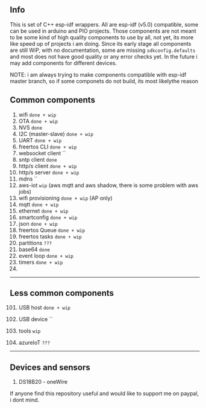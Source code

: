 ## Info
This is set of C++ esp-idf wrappers. All are esp-idf (v5.0) compatible, some can be used in arduino and PIO projects.
Those components are not meant to be some kind of high quality components to use by all, not yet, its more like speed up of projects i am doing.
Since its early stage all components are still WiP, with no documentation, some are missing `sdkconfig.defaults` and most does not have good quality or any error checks yet.
In the future i may add components for different devices.

NOTE: i am always trying to make components compatible with esp-idf master branch, so if some componets do not build, its most likelythe reason

## Common components

1. wifi                 `done + wip`
2. OTA                  `done + wip`
3. NVS                  `done`
4. I2C (master-slave)   `done + wip`
5. UART                 `done + wip`
6. freertos CLI         `done + wip`
7. websocket client     ``
8. sntp client          `done`
9. http/s client        `done + wip`
10. http/s server       `done + wip`
11. mdns                ``
12. aws-iot             `wip` (aws mqtt and aws shadow, there is some problem with aws jobs)
13. wifi provisioning   `done + wip` (AP only)
14. mqtt                `done + wip`
15. ethernet            `done + wip`
16. smartconfig         `done + wip`
17. json                `done + wip`
18. freertos Queue      `done + wip`
19. freertos tasks      `done + wip`
20. partitions          `???`
21. base64              `done`
22. event loop          `done + wip`
23. timers              `done + wip`
24. 


---

## Less common components
101. USB host            `done + wip`
102. USB device          ``
103. tools               `wip` 

1001. azureIoT            `???`

---

## Devices and sensors
1. DS18B20 - oneWire

If anyone find this repository useful and would like to support me on paypal, i dont mind.
